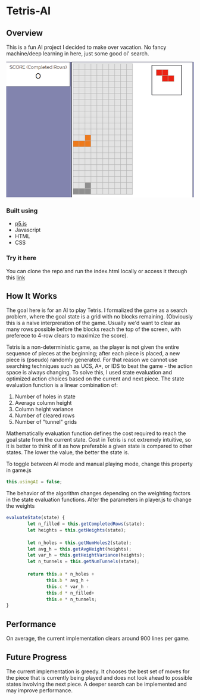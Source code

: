 # Tetris-AI

## Overview

This is a fun AI project I decided to make over vacation. No fancy machine/deep
learning in here, just some good ol' search.

<p align="center">
    <img src="assets/videos/example-working.gif" />
</p>

### Built using
* [p5.js](https://p5js.org/)
* Javascript 
* HTML
* CSS

### Try it here
You can clone the repo and run the index.html locally or access it through
this [link](https://davidliii.github.io/Tetris-AI/)

## How It Works
The goal here is for an AI to play Tetris. I formalized the game as a
search problem, where the goal state is a grid with no blocks remaining.
(Obviously this is a naive interpreration of the game. Usually we'd want to clear as 
many rows possible before the blocks reach the top of the screen, with preferece to 
4-row clears to maximize the score). 

Tetris is a non-deterministic game, as the player is not given the entire sequence 
of pieces at the beginning; after each piece is placed, a new piece is (pseudo) 
randomly generated. For that reason we cannot use searching techniques such as 
UCS, A*, or IDS to beat the game - the action space is always changing. To solve
this, I used state evaluation and optimized action choices based on the current
and next piece. The state evaluation function is a linear combination of:

1. Number of holes in state
2. Average column height
3. Column height variance
4. Number of cleared rows
5. Number of "tunnel" grids

Mathematically evaluation function defines the cost required to reach the goal state
from the current state. Cost in Tetris is not extremely intuitive, so it is better
to think of it as how preferable a given state is compared to other states. The 
lower the value, the better the state is.

To toggle between AI mode and manual playing mode, change this property in game.js
```javascript    
this.usingAI = false;
```

The behavior of the algorithm changes depending on the weighting factors in the
state evaluation functions. Alter the parameters in player.js to change the weights
```javascript    
evaluateState(state) {
        let n_filled = this.getCompletedRows(state);
        let heights = this.getHeights(state);

        let n_holes = this.getNumHoles2(state);
        let avg_h = this.getAvgHeight(heights);
        let var_h = this.getHeightVariance(heights);
        let n_tunnels = this.getNumTunnels(state);

        return this.a * n_holes + 
               this.b * avg_h + 
               this.c * var_h -
               this.d * n_filled+
               this.e * n_tunnels;
}
```
## Performance
On average, the current implementation clears around 900 lines per game.

## Future Progress
The current implementation is greedy. It chooses the best set of moves for the 
piece that is currently being played and does not look ahead to possible states
involving the next piece. A deeper search can be implemented and may improve
performance.
